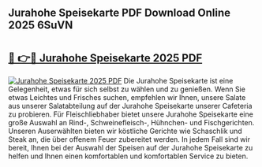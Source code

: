 ## Jurahohe Speisekarte PDF Download Online 2025 6SuVN

# <h2><a href="http://gcc3rhl.nevu.top/?p=Jurahohe+Speisekarte">🔗 👉🔴 Jurahohe Speisekarte 2025 PDF</a></h2>

[![Jurahohe Speisekarte 2025 PDF](https://i.imgur.com/dBaPXMq.png)](http://gcc3rhl.nevu.top/?p=Jurahohe+Speisekarte)
Die Jurahohe Speisekarte ist eine Gelegenheit, etwas für sich selbst zu wählen und zu genießen. Wenn Sie etwas Leichtes und Frisches suchen, empfehlen wir Ihnen, unsere Salate aus unserer Salatabteilung auf der Jurahohe Speisekarte unserer Cafeteria zu probieren. Für Fleischliebhaber bietet unsere Jurahohe Speisekarte eine große Auswahl an Rind-, Schweinefleisch-, Hühnchen- und Fischgerichten. Unseren Auserwählten bieten wir köstliche Gerichte wie Schaschlik und Steak an, die über offenem Feuer zubereitet werden. In jedem Fall sind wir bereit, Ihnen bei der Auswahl der Speisen auf der Jurahohe Speisekarte zu helfen und Ihnen einen komfortablen und komfortablen Service zu bieten.
